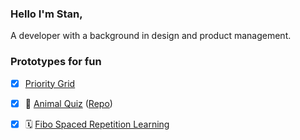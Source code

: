 ### Hello I'm Stan,

A developer with a background in design and product management.


### Prototypes for fun
- [x] [Priority Grid](https://prioritygrid.app/)
- [x] 🦓 [Animal Quiz](https://anml-quiz.netlify.app/) ([Repo](https://github.com/stanwilsonjr/react-quiz-prototype))
- [x] 🗓 [Fibo Spaced Repetition Learning](https://www.fibolearning.app/) 



<!--
**stanwilsonjr/stanwilsonjr** is a ✨ _special_ ✨ repository because its `README.md` (this file) appears on your GitHub profile.

Here are some ideas to get you started:

- 🔭 I’m currently working on ...
- 🌱 I’m currently learning ...
- 👯 I’m looking to collaborate on ...
- 🤔 I’m looking for help with ...
- 💬 Ask me about ...
- 📫 How to reach me: ...
- 😄 Pronouns: ...
- ⚡ Fun fact: ...
-->

